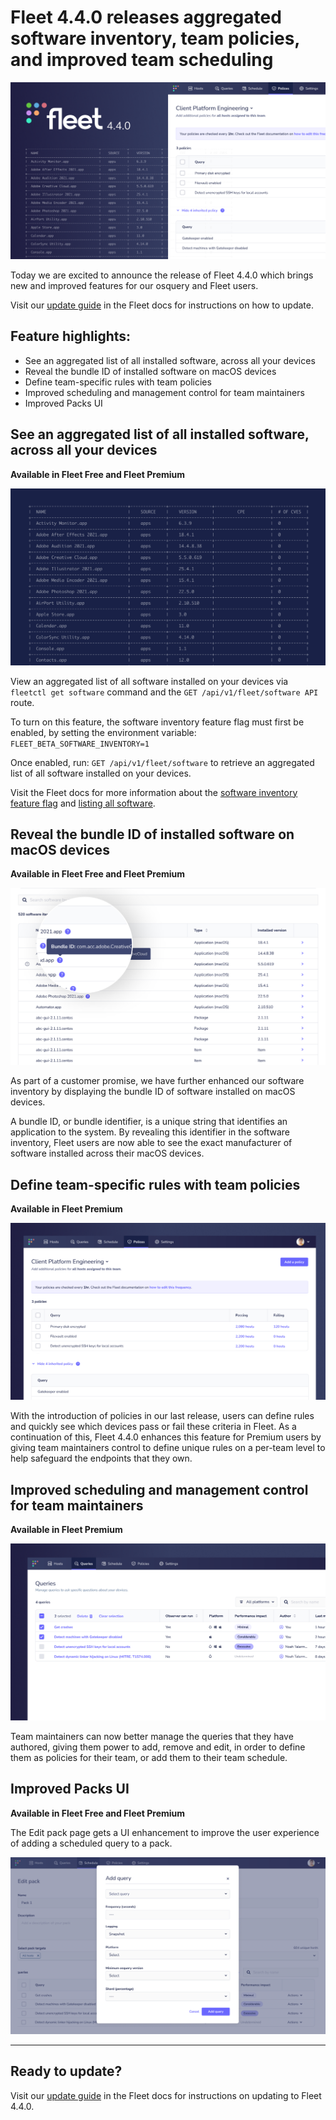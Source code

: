 # Fleet 4.4.0 releases aggregated software inventory, team policies, and improved team scheduling

![Fleet 4.4.0](../website/assets/images/articles/fleet-4.4.0-cover-700x393@2x.png)

Today we are excited to announce the release of Fleet 4.4.0 which brings new and improved features for our osquery and Fleet users.

Visit our [update guide](https://fleetdm.com/docs/using-fleet/updating-fleet) in the Fleet docs for instructions on how to update.

## Feature highlights:

- See an aggregated list of all installed software, across all your devices
- Reveal the bundle ID of installed software on macOS devices
- Define team-specific rules with team policies
- Improved scheduling and management control for team maintainers
- Improved Packs UI

## See an aggregated list of all installed software, across all your devices
**Available in Fleet Free and Fleet Premium**

![Aggregated list of all installed software](../website/assets/images/articles/fleet-4.4.0-1-700x393@2x.png)

View an aggregated list of all software installed on your devices via `fleetctl get software` command and the `GET /api/v1/fleet/software API` route.

To turn on this feature, the software inventory feature flag must first be enabled, by setting the environment variable: `FLEET_BETA_SOFTWARE_INVENTORY=1`

Once enabled, run: `GET /api/v1/fleet/software` to retrieve an aggregated list of all software installed on your devices.

Visit the Fleet docs for more information about the [software inventory feature flag](https://fleetdm.com/docs/deploying/configuration#software-inventory) and [listing all software](https://fleetdm.com/docs/using-fleet/rest-api#software).

## Reveal the bundle ID of installed software on macOS devices
**Available in Fleet Free and Fleet Premium**

![Reveal the bundle ID of installed software](../website/assets/images/articles/fleet-4.4.0-2-700x393@2x.png)

As part of a customer promise, we have further enhanced our software inventory by displaying the bundle ID of software installed on macOS devices.

A bundle ID, or bundle identifier, is a unique string that identifies an application to the system. By revealing this identifier in the software inventory, Fleet users are now able to see the exact manufacturer of software installed across their macOS devices.

## Define team-specific rules with team policies
**Available in Fleet Premium**

![Define team-specific rules with team policies](../website/assets/images/articles/fleet-4.4.0-3-700x393@2x.png)

With the introduction of policies in our last release, users can define rules and quickly see which devices pass or fail these criteria in Fleet. As a continuation of this, Fleet 4.4.0 enhances this feature for Premium users by giving team maintainers control to define unique rules on a per-team level to help safeguard the endpoints that they own.

## Improved scheduling and management control for team maintainers
**Available in Fleet Premium**

![Improved scheduling and management control for team maintainers](../website/assets/images/articles/fleet-4.4.0-4-700x393@2x.png)

Team maintainers can now better manage the queries that they have authored, giving them power to add, remove and edit, in order to define them as policies for their team, or add them to their team schedule.

## Improved Packs UI
**Available in Fleet Free and Fleet Premium**

The Edit pack page gets a UI enhancement to improve the user experience of adding a scheduled query to a pack.

![Improved packs UI](../website/assets/images/articles/fleet-4.4.0-5-700x393@2x.png)

---

## Ready to update?

Visit our [update guide](https://fleetdm.com/docs/using-fleet/updating-fleet) in the Fleet docs for instructions on updating to Fleet 4.4.0.

<meta name="category" value="releases">
<meta name="authorFullName" value="Mike Thomas">
<meta name="authorGitHubUsername" value="mike-j-thomas">
<meta name="publishedOn" value="2021-10-07">
<meta name="articleTitle" value="Fleet 4.4.0 releases aggregated software inventory, team policies, and improved team scheduling">
<meta name="articleImageUrl" value="../website/assets/images/articles/fleet-4.4.0-cover-1600x900@2x.jpg">